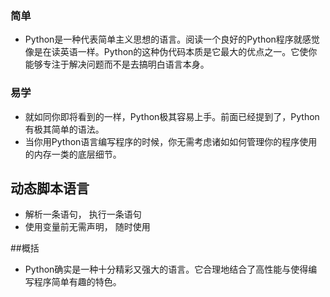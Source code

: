 ### 简单

* Python是一种代表简单主义思想的语言。阅读一个良好的Python程序就感觉像是在读英语一样。Python的这种伪代码本质是它最大的优点之一。它使你能够专注于解决问题而不是去搞明白语言本身。


### 易学

* 就如同你即将看到的一样，Python极其容易上手。前面已经提到了，Python有极其简单的语法。
* 当你用Python语言编写程序的时候，你无需考虑诸如如何管理你的程序使用的内存一类的底层细节。


## 动态脚本语言
* 解析一条语句， 执行一条语句
* 使用变量前无需声明， 随时使用


##概括
* Python确实是一种十分精彩又强大的语言。它合理地结合了高性能与使得编写程序简单有趣的特色。
